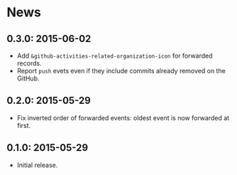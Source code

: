 # News

## 0.3.0: 2015-06-02

 * Add `&github-activities-related-organization-icon` for forwarded records.
 * Report `push` evets even if they include commits already removed on the GitHub.

## 0.2.0: 2015-05-29

 * Fix inverted order of forwarded events: oldest event is now forwarded at first.

## 0.1.0: 2015-05-29

 * Initial release.
